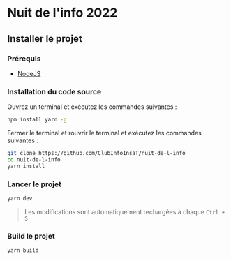 # Nuit de l'info 2022

## Installer le projet

### Prérequis

- [NodeJS](https://nodejs.org/en/)


### Installation du code source



Ouvrez un terminal et exécutez les commandes suivantes :

```bash
npm install yarn -g
```

Fermer le terminal et rouvrir le terminal et exécutez les commandes suivantes :


```bash
git clone https://github.com/ClubInfoInsaT/nuit-de-l-info
cd nuit-de-l-info
yarn install
```


### Lancer le projet

```bash
yarn dev
```

> Les modifications sont automatiquement rechargées à chaque `Ctrl + S`

### Build le projet

```bash
yarn build
```
